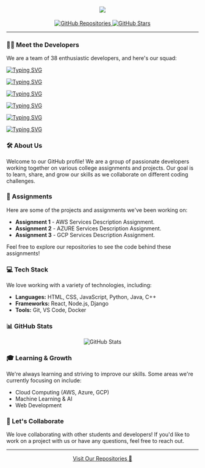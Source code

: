 <h1 align="center">
    <img src="https://readme-typing-svg.herokuapp.com/?font=Poppins&weight=700&size=35&center=true&vCenter=true&color=00F7CA&width=800&height=70&duration=5500&lines=Hi+There!+👋;+W're+The+Sigma+Developers!;" />
</h1>

<p align="center">
  <a href="https://github.com/The-Sigma-Developers?tab=repositories">
    <img src="https://img.shields.io/badge/Repositories-4-blue?style=social" alt="GitHub Repositories" />
</a>

  <a href="https://github.com/The-Sigma-Developers?tab=stars">
    <img src="https://img.shields.io/github/stars/The-Sigma-Developers?label=Stars&style=social" alt="GitHub Stars" />
  </a>
</p>

---
### 🧑‍💻 Meet the Developers

We are a team of 38 enthusiastic developers, and here's our squad:

[![Typing SVG](https://readme-typing-svg.herokuapp.com?font=Poppins&weight=700&size=28&duration=5000&pause=3000&color=FF9933&center=true&vCenter=true&width=1200&height=50&lines=Abdul+%7C+Areena+%7C+Ashutosh+%7C+Bhavdeep+%7C+Bhumika+%7C+Devyanshu+%7C+Digvijaya)](https://git.io/typing-svg)

[![Typing SVG](https://readme-typing-svg.herokuapp.com?font=Poppins&weight=700&size=28&duration=5000&pause=3000&color=FF9933&center=true&vCenter=true&width=1200&height=50&lines=Divyanshu+%7C+Durgesh+%7C+Eshban+%7C+Faiza+%7C+Gourav+%7C+Hemant+%7C+Indra)](https://git.io/typing-svg)

[![Typing SVG](https://readme-typing-svg.herokuapp.com?font=Poppins&weight=700&size=30&duration=5000&pause=3000&color=FFFFFF&center=true&vCenter=true&width=1200&height=50&lines=Karuna+%7C+Marceleno+%7C+Maya+%7C+Shahbaz+%7C+Monika+%7C+Nayan+%7C+Nikesh)](https://git.io/typing-svg)

[![Typing SVG](https://readme-typing-svg.herokuapp.com?font=Poppins&weight=700&size=28&duration=5000&pause=3000&color=FFFFFF&center=true&vCenter=true&width=1200&height=50&lines=Nikhil+%7C+Pankaj+%7C+Payal+%7C+Prashant+%7C+Preeti+%7C+Priyanshu+%7C+Raunak)](https://git.io/typing-svg)

[![Typing SVG](https://readme-typing-svg.herokuapp.com?font=Poppins&weight=700&size=28&duration=5000&pause=3000&color=4DAB4C&center=true&vCenter=true&width=1200&height=50&lines=Sachin+%7C+Sandeep+%7C+Shivani+%7C+Shubham+%7C+Sonia+%7C+Sneha+%7C+Hritik)](https://git.io/typing-svg)

[![Typing SVG](https://readme-typing-svg.herokuapp.com?font=Poppins&weight=700&size=28&duration=5000&pause=3000&color=4DAB4C&center=true&vCenter=true&width=1200&height=50&lines=Stanley+%7C+Tanmay+%7C+Vishal)](https://git.io/typing-svg)


### 🛠️ About Us

Welcome to our GitHub profile! We are a group of passionate developers working together on various college assignments and projects. Our goal is to learn, share, and grow our skills as we collaborate on different coding challenges.

### 🚀 Assignments

Here are some of the projects and assignments we've been working on:

- **Assignment 1** - AWS Services Description Assignment.
- **Assignment 2** - AZURE Services Description Assignment.
- **Assignment 3** - GCP Services Description Assignment.

Feel free to explore our repositories to see the code behind these assignments!

### 💻 Tech Stack

We love working with a variety of technologies, including:

- **Languages:** HTML, CSS, JavaScript, Python, Java, C++
- **Frameworks:** React, Node.js, Django
- **Tools:** Git, VS Code, Docker

### 📊 GitHub Stats

<p align="center">
  <img src="https://github-readme-stats.vercel.app/api?username=The-Sigma-Developers&show_icons=true&theme=radical" alt="GitHub Stats" />
</p>

### 🎓 Learning & Growth

We're always learning and striving to improve our skills. Some areas we're currently focusing on include:

- Cloud Computing (AWS, Azure, GCP)
- Machine Learning & AI
- Web Development


### 🤝 Let's Collaborate

We love collaborating with other students and developers! If you'd like to work on a project with us or have any questions, feel free to reach out.

---

<p align="center">
  <a href="https://github.com/the-sigma-developers?tab=repositories">Visit Our Repositories 🚀</a>
</p>
